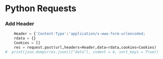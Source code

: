 # Python Requests

### Add Header
```python
    Header = {'Content-Type':'application/x-www-form-urlencoded;                   charset=UTF-8'}
    rdata = {}
    Cookies = []
    res = request.post(url,headers=Header,data=rdata,cookies=Cookies)
#  print(json.dumps(res.json()["data"], indent = 4, sort_keys = True))
```


